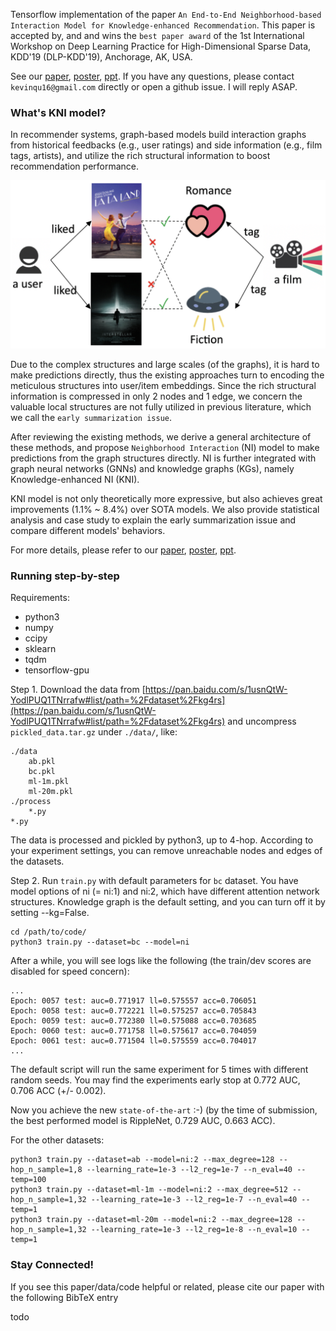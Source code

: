Tensorflow implementation of the paper ``An End-to-End Neighborhood-based Interaction Model for Knowledge-enhanced Recommendation``.
This paper is accepted by, and and wins the ``best paper award`` of the 1st International Workshop on Deep Learning Practice for High-Dimensional Sparse Data, KDD'19 (DLP-KDD'19), Anchorage, AK, USA.

See our [paper](todo), [poster](./material/kni_poster.pdf), [ppt](./material/kni_presentation.pdf).
If you have any questions, please contact ``kevinqu16@gmail.com`` directly or open a github issue.
I will reply ASAP.

### What's KNI model?

In recommender systems, graph-based models build interaction graphs from historical feedbacks (e.g., user ratings) and side information (e.g., film tags, artists), 
and utilize the rich structural information to boost recommendation performance.

![graph-methods](./material/graph-methods.png)

Due to the complex structures and large scales (of the graphs), it is hard to make predictions directly, 
thus the existing approaches turn to encoding the meticulous structures into user/item embeddings.
Since the rich structural information is compressed in only 2 nodes and 1 edge, 
we concern the valuable local structures are not fully utilized in previous literature,
which we call the ``early summarization issue``.

After reviewing the existing methods, we derive a general architecture of these methods, 
and propose ``Neighborhood Interaction`` (NI) model to make predictions from the graph structures directly.
NI is further integrated with graph neural networks (GNNs) and knowledge graphs (KGs), namely Knowledge-enhanced NI (KNI).

KNI model is not only theoretically more expressive, but also achieves great improvements (1.1% ~ 8.4%) over SOTA models.
We also provide statistical analysis and case study to explain the early summarization issue and compare different models' behaviors.

For more details, please refer to our [paper](todo), [poster](./material/kni_poster.pdf), [ppt](./material/kni_presentation.pdf).

### Running step-by-step

Requirements:
- python3
- numpy
- ccipy
- sklearn
- tqdm
- tensorflow-gpu

Step 1. Download the data from [https://pan.baidu.com/s/1usnQtW-YodlPUQ1TNrrafw#list/path=%2Fdataset%2Fkg4rs](https://pan.baidu.com/s/1usnQtW-YodlPUQ1TNrrafw#list/path=%2Fdataset%2Fkg4rs) and uncompress ``pickled_data.tar.gz`` under ``./data/``, like:


    ./data
        ab.pkl
        bc.pkl
        ml-1m.pkl
        ml-20m.pkl
    ./process
        *.py
    *.py

The data is processed and pickled by python3, up to 4-hop. 
According to your experiment settings, you can remove unreachable nodes and edges of the datasets.

Step 2. Run ``train.py`` with default parameters for ``bc`` dataset.
You have model options of ni (= ni:1) and ni:2, which have different attention network structures.
Knowledge graph is the default setting, and you can turn off it by setting --kg=False.

    cd /path/to/code/
    python3 train.py --dataset=bc --model=ni

After a while, you will see logs like the following (the train/dev scores are disabled for speed concern):

    ...
    Epoch: 0057 test: auc=0.771917 ll=0.575557 acc=0.706051
    Epoch: 0058 test: auc=0.772221 ll=0.575257 acc=0.705843
    Epoch: 0059 test: auc=0.772380 ll=0.575088 acc=0.703685
    Epoch: 0060 test: auc=0.771758 ll=0.575617 acc=0.704059
    Epoch: 0061 test: auc=0.771504 ll=0.575559 acc=0.704017
    ...

The default script will run the same experiment for 5 times with different random seeds. 
You may find the experiments early stop at 0.772 AUC, 0.706 ACC (+/- 0.002).

Now you achieve the new ``state-of-the-art`` :-) (by the time of submission, the best performed model is RippleNet, 0.729 AUC, 0.663 ACC).

For the other datasets:

    python3 train.py --dataset=ab --model=ni:2 --max_degree=128 --hop_n_sample=1,8 --learning_rate=1e-3 --l2_reg=1e-7 --n_eval=40 --temp=100
    python3 train.py --dataset=ml-1m --model=ni:2 --max_degree=512 --hop_n_sample=1,32 --learning_rate=1e-3 --l2_reg=1e-7 --n_eval=40 --temp=1
    python3 train.py --dataset=ml-20m --model=ni:2 --max_degree=128 --hop_n_sample=1,32 --learning_rate=1e-3 --l2_reg=1e-8 --n_eval=10 --temp=1

### Stay Connected!

If you see this paper/data/code helpful or related, please cite our paper with the following BibTeX entry

todo